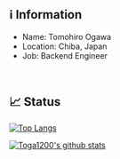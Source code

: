 ## :information_source: Information
- Name: Tomohiro Ogawa
- Location: Chiba, Japan
- Job: Backend Engineer

<br/>

## 📈 Status
[![Top Langs](https://github-readme-stats.vercel.app/api/top-langs/?username=TOga1220&show_icons=true&layout=compact&theme=vue&hide_border=true)](https://github.com/anuraghazra/github-readme-stats)


[![Toga1200's github stats](https://github-readme-stats.vercel.app/api?username=TOga1220&show_icons=true&line_height=21&show_icons=true&theme=vue&hide_border=true)](https://github.com/anuraghazra/github-readme-stats)
